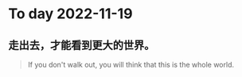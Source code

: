 
# To day 2022-11-19


## 走出去，才能看到更大的世界。
> If you don't walk out, you will think that this is the whole world.

    